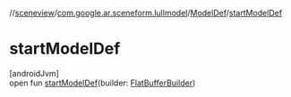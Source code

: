 //[sceneview](../../../index.md)/[com.google.ar.sceneform.lullmodel](../index.md)/[ModelDef](index.md)/[startModelDef](start-model-def.md)

# startModelDef

[androidJvm]\
open fun [startModelDef](start-model-def.md)(builder: [FlatBufferBuilder](../../com.google.flatbuffers/-flat-buffer-builder/index.md))
